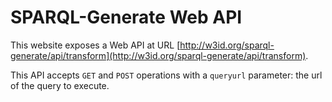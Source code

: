 # SPARQL-Generate Web API

This website exposes a Web API at URL [http://w3id.org/sparql-generate/api/transform](http://w3id.org/sparql-generate/api/transform).

This API accepts `GET` and `POST` operations with a `queryurl` parameter: the url of the query to execute. 
    
